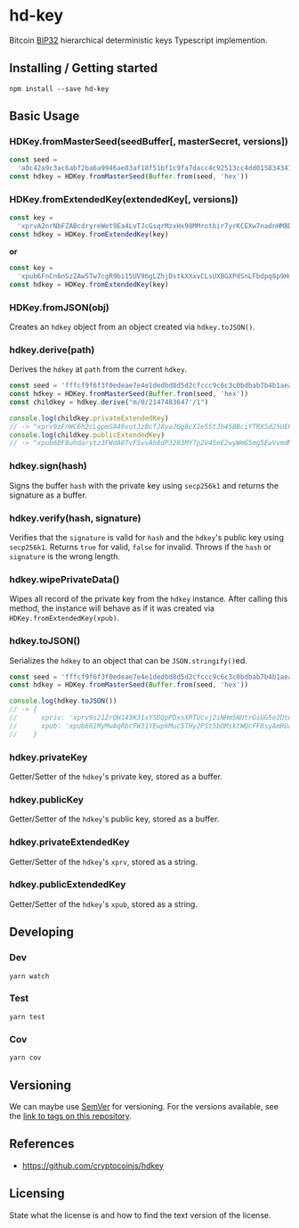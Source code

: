 # hd-key

Bitcoin [BIP32](https://github.com/bitcoin/bips/blob/master/bip-0032.mediawiki) hierarchical deterministic keys Typescript implemention.

## Installing / Getting started

```shell
npm install --save hd-key
```

## Basic Usage

### HDKey.fromMasterSeed(seedBuffer[, masterSecret, versions])

```typescript
const seed =
  'a0c42a9c3ac6abf2ba6a9946ae83af18f51bf1c9fa7dacc4c92513cc4dd015834341c775dcd4c0fac73547c5662d81a9e9361a0aac604a73a321bd9103bce8af'
const hdkey = HDKey.fromMasterSeed(Buffer.from(seed, 'hex'))
```

### HDKey.fromExtendedKey(extendedKey[, versions])

```typescript
const key =
  'xprvA2nrNbFZABcdryreWet9Ea4LvTJcGsqrMzxHx98MMrotbir7yrKCEXw7nadnHM8Dq38EGfSh6dqA9QWTyefMLEcBYJUuekgW4BYPJcr9E7j'
const hdkey = HDKey.fromExtendedKey(key)
```

**or**

```typescript
const key =
  'xpub6FnCn6nSzZAw5Tw7cgR9bi15UV96gLZhjDstkXXxvCLsUXBGXPdSnLFbdpq8p9HmGsApME5hQTZ3emM2rnY5agb9rXpVGyy3bdW6EEgAtqt'
const hdkey = HDKey.fromExtendedKey(key)
```

### HDKey.fromJSON(obj)

Creates an `hdkey` object from an object created via `hdkey.toJSON()`.

### hdkey.derive(path)

Derives the `hdkey` at `path` from the current `hdkey`.

```typescript
const seed = 'fffcf9f6f3f0edeae7e4e1dedbd8d5d2cfccc9c6c3c0bdbab7b4b1aeaba8a5a29f9c999693908d8a8784817e7b7875726f6c696663605d5a5754514e4b484542'
const hdkey = HDKey.fromMasterSeed(Buffer.from(seed, 'hex'))
const childkey = hdkey.derive("m/0/2147483647'/1")

console.log(childkey.privateExtendedKey)
// -> "xprv9zFnWC6h2cLgpmSA46vutJzBcfJ8yaJGg8cX1e5StJh45BBciYTRXSd25UEPVuesF9yog62tGAQtHjXajPPdbRCHuWS6T8XA2ECKADdw4Ef"
console.log(childkey.publicExtendedKey)
// -> "xpub6DF8uhdarytz3FWdA8TvFSvvAh8dP3283MY7p2V4SeE2wyWmG5mg5EwVvmdMVCQcoNJxGoWaU9DCWh89LojfZ537wTfunKau47EL2dhHKon"
```

### hdkey.sign(hash)

Signs the buffer `hash` with the private key using `secp256k1` and returns the signature as a buffer.

### hdkey.verify(hash, signature)

Verifies that the `signature` is valid for `hash` and the `hdkey`'s public key using `secp256k1`. Returns `true` for valid, `false` for invalid. Throws if the `hash` or `signature` is the wrong length.

### hdkey.wipePrivateData()

Wipes all record of the private key from the `hdkey` instance. After calling this method, the instance will behave as if it was created via `HDKey.fromExtendedKey(xpub)`.

### hdkey.toJSON()

Serializes the `hdkey` to an object that can be `JSON.stringify()`ed.

```typescript
const seed = 'fffcf9f6f3f0edeae7e4e1dedbd8d5d2cfccc9c6c3c0bdbab7b4b1aeaba8a5a29f9c999693908d8a8784817e7b7875726f6c696663605d5a5754514e4b484542'
const hdkey = HDKey.fromMasterSeed(Buffer.from(seed, 'hex'))

console.log(hdkey.toJSON())
// -> {
//      xpriv: 'xprv9s21ZrQH143K31xYSDQpPDxsXRTUcvj2iNHm5NUtrGiGG5e2DtALGdso3pGz6ssrdK4PFmM8NSpSBHNqPqm55Qn3LqFtT2emdEXVYsCzC2U',
//      xpub: 'xpub661MyMwAqRbcFW31YEwpkMuc5THy2PSt5bDMsktWQcFF8syAmRUapSCGu8ED9W6oDMSgv6Zz8idoc4a6mr8BDzTJY47LJhkJ8UB7WEGuduB'
//    }
```

### hdkey.privateKey

Getter/Setter of the `hdkey`'s private key, stored as a buffer.

### hdkey.publicKey

Getter/Setter of the `hdkey`'s public key, stored as a buffer.

### hdkey.privateExtendedKey

Getter/Setter of the `hdkey`'s `xprv`, stored as a string.

### hdkey.publicExtendedKey

Getter/Setter of the `hdkey`'s `xpub`, stored as a string.

## Developing

### Dev

```shell
yarn watch
```

### Test

```shell
yarn test
```

### Cov

```shel
yarn cov
```

## Versioning

We can maybe use [SemVer](http://semver.org/) for versioning. For the versions available, see the [link to tags on this repository](/tags).

## References

- https://github.com/cryptocoinjs/hdkey

## Licensing

State what the license is and how to find the text version of the license.
